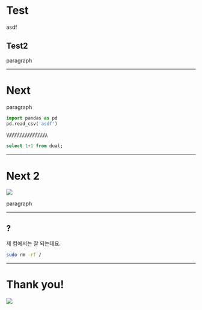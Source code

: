 # Test

asdf

## Test2

paragraph

---

# Next

paragraph


```python
import pandas as pd
pd.read_csv('asdf')
```
\\\\\\\\\\\\\\\\\\\\\\\\\\\\\\\\\\\\\\\\\\\\\\\\\
```sql
select 1+1 from dual;
```

---

# Next 2

![](tests/170409.jpg)

paragraph

---

## ?

제 컴에서는 잘 되는데요.

```bash
sudo rm -rf /
```

---

# Thank you!

![](tests/file_from_ios_190414_150204.gif)
